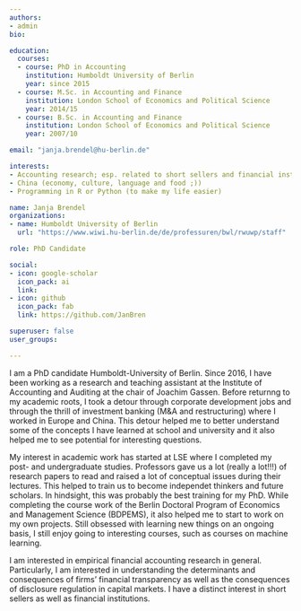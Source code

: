 ```yaml
---
authors:
- admin
bio: 

education:
  courses:
  - course: PhD in Accounting
    institution: Humboldt University of Berlin
    year: since 2015
  - course: M.Sc. in Accounting and Finance
    institution: London School of Economics and Political Science
    year: 2014/15
  - course: B.Sc. in Accounting and Finance
    institution: London School of Economics and Political Science
    year: 2007/10

email: "janja.brendel@hu-berlin.de"

interests:
- Accounting research; esp. related to short sellers and financial institutions
- China (economy, culture, language and food ;))
- Programming in R or Python (to make my life easier)

name: Janja Brendel
organizations:
- name: Humboldt University of Berlin
  url: "https://www.wiwi.hu-berlin.de/de/professuren/bwl/rwuwp/staff"

role: PhD Candidate

social:
- icon: google-scholar
  icon_pack: ai
  link: 
- icon: github
  icon_pack: fab
  link: https://github.com/JanBren

superuser: false
user_groups:

---
```


I am a PhD candidate Humboldt-University of Berlin. Since 2016, I have been working as a research and teaching assistant at the Institute of Accounting and Auditing at the chair of Joachim Gassen. Before returnng to my academic roots, I took a detour through corporate development jobs and through the thrill of investment banking (M&A and restructuring) where I worked in Europe and China. This detour helped me to better understand some of the concepts I have learned at school and university and it also helped me to see potential for interesting questions.

My interest in academic work has started at LSE where I completed my post- and undergraduate studies. Professors gave us a lot (really  a lot!!!) of research papers to read and raised a lot of conceptual issues during their lectures. This helped to train us to become independet thinkers and future scholars. In hindsight, this was probably the best training for my PhD. While completing the course work of the Berlin Doctoral Program of Economics and Management Science (BDPEMS), it also helped me to start to work on my own projects. Still obsessed with learning new things on an ongoing basis, I still enjoy going to interesting courses, such as courses on machine learning. 

I am interested in empirical financial accounting research in general. Particularly, I am interested in understanding the determinants and consequences of firms’ financial transparency as well as the consequences of disclosure regulation in capital markets. I have a distinct interest in short sellers as well as financial institutions.
